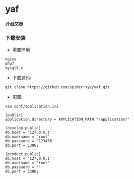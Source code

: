 
yaf
=======

##### [介绍文档](https://github.com/jhao104/proxy_pool/blob/master/doc/introduce.md)

### 下载安装

* 需要环境
```shell
nginx
php7
mysql5.x
```

* 下载源码:

```shell
git clone https://github.com/spider-xyz/yaf.git
```

* 配置:

```shell
vim conf/application.ini

[public]
application.directory = APPLICATION_PATH "/application/"

[develop:public]
db.host = '127.0.0.1'
db.username = 'root'
db.password = '123456'
db.port = 3306;

[product:public]
db.host = '127.0.0.1'
db.username = 'root'
db.password = ''
db.port = 3306;
```
